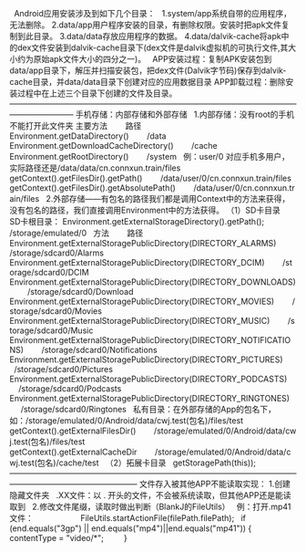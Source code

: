  
Android应用安装涉及到如下几个目录：
 
1.system/app系统自带的应用程序，无法删除。
2.data/app用户程序安装的目录，有删除权限。安装时把apk文件复制到此目录。
3.data/data存放应用程序的数据。
4.data/dalvik-cache将apk中的dex文件安装到dalvik-cache目录下(dex文件是dalvik虚拟机的可执行文件,其大小约为原始apk文件大小的四分之一)。
 
APP安装过程：复制APK安装包到data/app目录下，解压并扫描安装包，把dex文件(Dalvik字节码)保存到dalvik-cache目录，并data/data目录下创建对应的应用数据目录
APP卸载过程：删除安装过程中在上述三个目录下创建的文件及目录。
 
————————————————————————————————————————————
手机存储：内部存储和外部存储
 
1.内部存储：没有root的手机不能打开此文件夹
主要方法        路径
Environment.getDataDirectory()        /data
Environment.getDownloadCacheDirectory()        /cache
Environment.getRootDirectory()        /system
 
例：user/0 对应手机多用户，实际路径还是/data/data/cn.connxun.train/files
getContext().getFilesDir().getPath()        /data/user/0/cn.connxun.train/files
getContext().getFilesDir().getAbsolutePath()        /data/user/0/cn.connxun.train/files
 
2.外部存储——有包名的路径我们都是调用Context中的方法来获得，没有包名的路径，我们直接调用Environment中的方法获得。
（1）SD卡目录
 
SD卡根目录：
Environment.getExternalStorageDirectory().getPath();  /storage/emulated/0
 
方法        路径
Environment.getExternalStoragePublicDirectory(DIRECTORY_ALARMS)        /storage/sdcard0/Alarms
Environment.getExternalStoragePublicDirectory(DIRECTORY_DCIM)        /storage/sdcard0/DCIM
Environment.getExternalStoragePublicDirectory(DIRECTORY_DOWNLOADS)        /storage/sdcard0/Download
Environment.getExternalStoragePublicDirectory(DIRECTORY_MOVIES)        /storage/sdcard0/Movies
Environment.getExternalStoragePublicDirectory(DIRECTORY_MUSIC)        /storage/sdcard0/Music
Environment.getExternalStoragePublicDirectory(DIRECTORY_NOTIFICATIONS)        /storage/sdcard0/Notifications
Environment.getExternalStoragePublicDirectory(DIRECTORY_PICTURES)        /storage/sdcard0/Pictures
Environment.getExternalStoragePublicDirectory(DIRECTORY_PODCASTS)        /storage/sdcard0/Podcasts
Environment.getExternalStoragePublicDirectory(DIRECTORY_RINGTONES)        /storage/sdcard0/Ringtones
 
私有目录：在外部存储的App的包名下，如：/storage/emulated/0/Android/data/cwj.test(包名)/files/test
getContext().getExternalFilesDir()        /storage/emulated/0/Android/data/cwj.test(包名)/files/test
getContext().getExternalCacheDir        /storage/emulated/0/Android/data/cwj.test(包名)/cache/test
 
（2）拓展卡目录
 
getStoragePath(this));
 
 
————————————————————————————————————————————————————
文件存入被其他APP不能读取实现：
1.创建隐藏文件夹
  .XX文件：以 . 开头的文件，不会被系统读取，但其他APP还是能读取到
 
2.修改文件尾缀，读取时做出判断（BlankJ的FileUtils）
 
例：打开.mp41文件：
                    FileUtils.startActionFile(filePath.filePath);
 
if (end.equals("3gp") || end.equals("mp4")||end.equals("mp41")) {
            contentType = "video/*";
        }
 
 
 